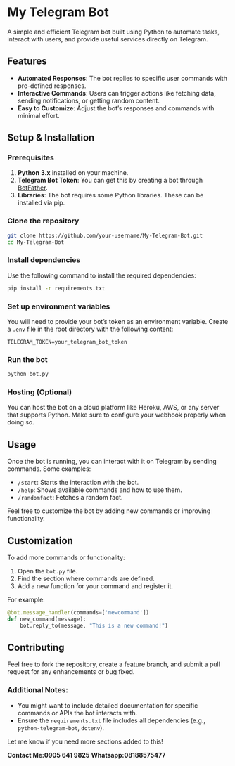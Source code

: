 # My Telegram Bot

A simple and efficient Telegram bot built using Python to automate tasks, interact with users, and provide useful services directly on Telegram.

## Features
- **Automated Responses**: The bot replies to specific user commands with pre-defined responses.
- **Interactive Commands**: Users can trigger actions like fetching data, sending notifications, or getting random content.
- **Easy to Customize**: Adjust the bot’s responses and commands with minimal effort.

## Setup & Installation

### Prerequisites
1. **Python 3.x** installed on your machine.
2. **Telegram Bot Token**: You can get this by creating a bot through [BotFather](https://core.telegram.org/bots#botfather).
3. **Libraries**: The bot requires some Python libraries. These can be installed via pip.

### Clone the repository
```bash
git clone https://github.com/your-username/My-Telegram-Bot.git
cd My-Telegram-Bot
```

### Install dependencies
Use the following command to install the required dependencies:
```bash
pip install -r requirements.txt
```

### Set up environment variables
You will need to provide your bot’s token as an environment variable. Create a `.env` file in the root directory with the following content:
```
TELEGRAM_TOKEN=your_telegram_bot_token
```

### Run the bot
```bash
python bot.py
```

### Hosting (Optional)
You can host the bot on a cloud platform like Heroku, AWS, or any server that supports Python. Make sure to configure your webhook properly when doing so.

## Usage

Once the bot is running, you can interact with it on Telegram by sending commands. Some examples:
- `/start`: Starts the interaction with the bot.
- `/help`: Shows available commands and how to use them.
- `/randomfact`: Fetches a random fact.

Feel free to customize the bot by adding new commands or improving functionality.

## Customization

To add more commands or functionality:
1. Open the `bot.py` file.
2. Find the section where commands are defined.
3. Add a new function for your command and register it.

For example:
```python
@bot.message_handler(commands=['newcommand'])
def new_command(message):
    bot.reply_to(message, "This is a new command!")
```

## Contributing

Feel free to fork the repository, create a feature branch, and submit a pull request for any enhancements or bug fixed.



### Additional Notes:
- You might want to include detailed documentation for specific commands or APIs the bot interacts with.
- Ensure the `requirements.txt` file includes all dependencies (e.g., `python-telegram-bot`, `dotenv`).

Let me know if you need more sections added to this!

**Contact Me:0905 641 9825**
**Whatsapp:08188575477**
